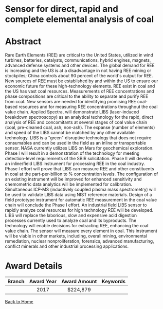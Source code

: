 
Sensor for direct, rapid and complete elemental analysis of coal
================================================================

# Abstract


Rare Earth Elements (REE) are critical to the United States, utilized  in wind turbines, batteries, catalysts, communications, hybrid engines, magnets, advanced defense systems and other devices. The global demand for REE is increasing and the US is at a disadvantage in not having REE mining or stockpiles; China controls about 90 percent of the world's output for REE. New sources of REE must be established by and within the US to ensure our economic future for these high-technology elements. REE exist in coal and the US has vast coal resources. Measurements of REE concentrations and phase compositions are critical to the ability to separate and purify REE from coal. New sensors are needed for identifying promising REE coal‐based resources and for measuring REE concentrations throughout the coal value chain. Applied Spectra, will demonstrate LIBS (laser-induced breakdown spectroscopy) as an analytical technology for the rapid, direct analysis of REE and concomitants at several stages of coal value chain (coal, pre-cleaned coal, ash, non-ash). The expanse (number of elements) and speed of the LIBS cannot be matched by any other available technology. LIBS is a "green" disruptive technology that does not require consumables and can be used in the field as an inline or transportable sensor. NASA currently utilizes LIBS on Mars for geochemical exploration. Phase I will result in a demonstration of the technology for meeting detection-level requirements of the SBIR solicitation. Phase II will develop an inline/field LIBS instrument for processing REE in the coal industry. Phase I effort will prove that LIBS can measure REE and other constituents in coal at the part-per-billion to % concentration levels. The configuration of an existing instrument will be improved for enhanced sensitivity and chemometric data analytics will be implemented for calibration. Simultaneous ICP-MS (inductively coupled plasma mass spectrometry) will be used to validate LIBS data using NIST reference materials. Design of a field prototype instrument for automatic REE measurement in the coal value chain will conclude the Phase I effort. An industrial field LIBS sensor to rapidly analyze coal resources for high technology REE will be developed. LIBS will replace the laborious, slow and expensive acid digestion processes currently used to analyze coal and its byproducts. The technology will enable decisions for extracting REE, enhancing the coal value chain. The sensor will measure every element in coal. This instrument will be viable in other markets, including, overall mining, environmental remediation, nuclear nonproliferation, forensics, advanced manufacturing, conflict minerals and other industrial processing applications.  

# Award Details

|Branch|Award Year|Award Amount|Keywords|
| :---: | :---: | :---: | :---: |
||2017|$224,879||
  
  


[Back to Home](https://github.com/chrischow/dod_sbir_awards/Reports/CC/#721)